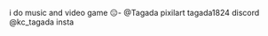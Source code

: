 i do music and video game 😑-
@Tagada pixilart
tagada1824 discord
@kc_tagada insta

<!---
tagada18/tagada18 is a ✨ special ✨ repository because its `README.md` (this file) appears on your GitHub profile.
You can click the Preview link to take a look at your changes.
--->
